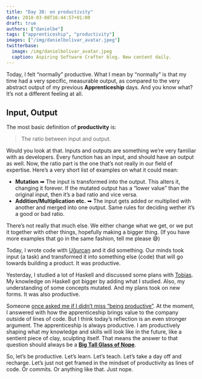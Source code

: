 ```yaml
---
title: "Day 38: on productivity"
date: 2018-03-08T16:44:57+01:00
draft: true
authors: ["danielbe"]
tags: ["apprenticeship", "productivity"]
images: ["/img/danielbolivar_avatar.jpeg"]
twitterbase: 
  image: /img/danielbolivar_avatar.jpeg
  caption: Aspiring Software Crafter blog. New content daily.
---
```


Today, I felt “normally” productive. What I mean by “normally” is that my time had a very specific, measurable output, as compared to the very abstract output of my previous **Apprenticeship** days. And you know what? It’s not a different feeling at all. 

## Input, Output
The most basic definition of **productivity** is: 

> The ratio between input and output. 

Would you look at that. Inputs and outputs are something we’re very familiar with as developers. Every function has an input, and should have an output as well. Now, the ratio part is the one that’s not really in our field of expertise. Here’s a very short list of examples on what it could mean: 

* **Mutation** ➡ The input is transformed into the output. This alters it, changing it forever. If the mutated output has a “lower value” than the original input, then it’s a bad ratio and vice versa. 
* **Addition/Multiplication etc.** ➡ The input gets added or multiplied with another and merged into one output. Same rules for deciding wether it’s a good or bad ratio. 

There’s not really that much else. We either change what we get, or we put it together with other things, hopefully making a bigger thing. (If you have more examples that go in the same fashion, tell me please 😅)

Today, I wrote code with [Uğurcan](https://twitter.com/UgurcanSengit) and it did something. Our minds took input (a task) and transformed it into something else (code) that will go towards building a product. It was productive.

Yesterday, I studied a lot of Haskell and discussed some plans with [Tobias](https://twitter.com/tpflug). My knowledge on Haskell got bigger by adding what I studied. Also, my understanding of some concepts mutated. And my plans took on new forms. It was also productive. 

Someone [once asked me if I didn’t miss “being productive”](https://www.dabolivar.com/posts/day-24/). At the moment, I answered with how the apprenticeship brings value to the company outside of lines of code. But I think today’s reflection is an even stronger argument. The apprenticeship is always productive. I am productively shaping what my knowledge and skills will look like in the future, like a sentient piece of clay, sculpting itself. That means the answer to that question should always be  a **[Big Tall Glass of Nope](http://theoatmeal.com/comics/running5)**.

So, let’s be productive. Let’s learn. Let’s teach. Let’s take a day off and recharge. Let’s just not get framed in the mindset of productivity as lines of code. Or commits. Or anything like that. Just nope.
